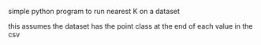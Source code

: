 simple python program to run nearest K on a dataset

this assumes the dataset has the point class at the end of each value in the csv
